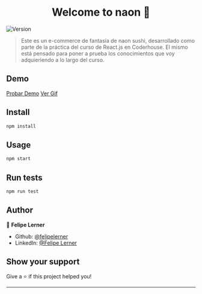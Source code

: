 <h1 align="center">Welcome to naon 👋</h1>
<p>
  <img alt="Version" src="https://img.shields.io/badge/version-0.1.0-blue.svg?cacheSeconds=2592000" />
</p>

> Este es un e-commerce de fantasía de naon sushi, desarrollado como parte de la práctica del curso de React.js en Coderhouse. El mismo está pensado para poner a prueba los conocimientos que voy adquieriendo a lo largo del curso.


## Demo
[Probar Demo](hhttps://sushi-naon.herokuapp.com/)
[Ver Gif](https://s6.gifyu.com/images/Animationd6b06992edf5e76f.gif)



## Install

```sh
npm install
```

## Usage

```sh
npm start
```

## Run tests

```sh
npm run test
```

## Author

👤 **Felipe Lerner**

* Github: [@felipelerner](https://github.com/felipelerner)
* LinkedIn: [@Felipe Lerner](https://linkedin.com/in/felipelerner)

## Show your support

Give a ⭐️ if this project helped you!

***
